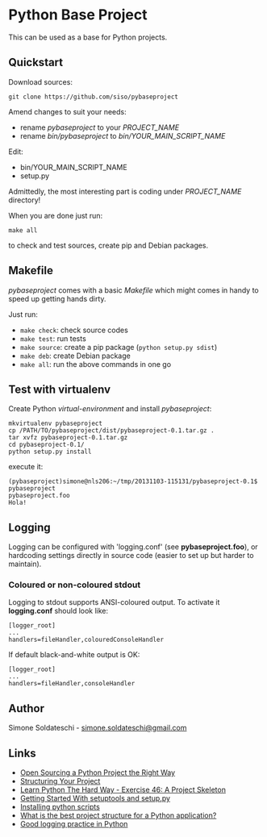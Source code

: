 # Python Base Project

This can be used as a base for Python projects.

## Quickstart

Download sources:

```
git clone https://github.com/siso/pybaseproject
```

Amend changes to suit your needs:

- rename *pybaseproject* to your *PROJECT_NAME*
- rename *bin/pybaseproject* to *bin/YOUR_MAIN_SCRIPT_NAME*

Edit:

- bin/YOUR_MAIN_SCRIPT_NAME
- setup.py

Admittedly, the most interesting part is coding under *PROJECT_NAME* directory!

When you are done just run:

```
make all
```

to check and test sources, create pip and Debian packages.


## Makefile

*pybaseproject* comes with a basic *Makefile* which might comes in handy to speed up getting hands dirty.

Just run:

- ```make check```: check source codes
- ```make test```: run tests
- ```make source```: create a pip package (```python setup.py sdist```)
- ```make deb```: create Debian package
- ```make all```: run the above commands in one go


## Test with virtualenv

Create Python *virtual-environment* and install *pybaseproject*:

```
mkvirtualenv pybaseproject
cp /PATH/TO/pybaseproject/dist/pybaseproject-0.1.tar.gz .
tar xvfz pybaseproject-0.1.tar.gz
cd pybaseproject-0.1/
python setup.py install
```

execute it:

```
(pybaseproject)simone@nls206:~/tmp/20131103-115131/pybaseproject-0.1$ pybaseproject
pybaseproject.foo
Hola!
```

## Logging

Logging can be configured with 'logging.conf' (see **pybaseproject.foo**), or hardcoding settings directly in source code (easier to set up but harder to maintain).

### Coloured or non-coloured stdout

Logging to stdout supports ANSI-coloured output. To activate it **logging.conf** should look like:

```
[logger_root]
...
handlers=fileHandler,colouredConsoleHandler
```

If default black-and-white output is OK:

```
[logger_root]
...
handlers=fileHandler,consoleHandler
```

## Author

Simone Soldateschi - simone.soldateschi@gmail.com

## Links
- [Open Sourcing a Python Project the Right Way](http://www.jeffknupp.com/blog/2013/08/16/open-sourcing-a-python-project-the-right-way/)
- [Structuring Your Project](http://docs.python-guide.org/en/latest/writing/structure/)
- [Learn Python The Hard Way - Exercise 46: A Project Skeleton](http://learnpythonthehardway.org/book/ex46.html)
- [Getting Started With setuptools and setup.py](http://pythonhosted.org/an_example_pypi_project/setuptools.html)
- [Installing python scripts](http://matthew-brett.github.io/pydagogue/installing_scripts.html)
- [What is the best project structure for a Python application?](http://stackoverflow.com/questions/193161/what-is-the-best-project-structure-for-a-python-application)
- [Good logging practice in Python](http://victorlin.me/posts/2012/08/26/good-logging-practice-in-python)
